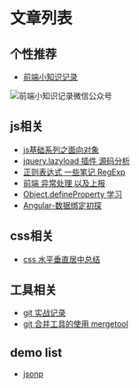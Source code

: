 # 文章列表
## 个性推荐

- [前端小知识记录](https://github.com/jerryni/blog/issues/14)

![前端小知识记录微信公众号](https://www.evernote.com/l/AaxPgHlw8PZPsYQXsHlrtc186pEzg8HPQRYB/image.jpg)

## js相关

- [js基础系列之面向对象](https://github.com/jerryni/blog/issues/9)
- [jquery.lazyload 插件 源码分析](https://github.com/jerryni/blog/issues/11)
- [正则表达式 一些笔记 RegExp](https://github.com/jerryni/blog/issues/6)
- [前端 异常处理 以及上报](https://github.com/jerryni/blog/issues/5)
- [Object.defineProperty 学习](https://github.com/jerryni/blog/issues/1)
- [Angular-数据绑定初探](https://github.com/jerryni/blog/issues/8)

## css相关

- [css 水平垂直居中总结](https://github.com/jerryni/blog/issues/10)

## 工具相关

- [git 实战记录](https://github.com/jerryni/blog/issues/13)
- [git 合并工具的使用 mergetool](https://github.com/jerryni/blog/issues/12)

## demo list

- [jsonp]

[jsonp]: http://jerryni.github.io/fe-study-notes/jsonp.html
